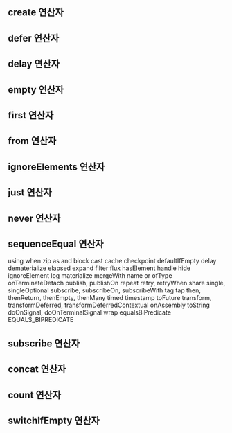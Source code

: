 ## create 연산자

## defer 연산자

## delay 연산자

## empty 연산자

## first 연산자

## from 연산자

## ignoreElements 연산자

## just 연산자

## never 연산자

## sequenceEqual 연산자

using
when
zip
as
and
block
cast
cache
checkpoint
defaultIfEmpty
delay
dematerialize
elapsed
expand
filter
flux
hasElement
handle
hide
ignoreElement
log
materialize
mergeWith
name
or
ofType
onTerminateDetach
publish, publishOn
repeat
retry, retryWhen
share
single, singleOptional
subscribe, subscribeOn, subscribeWith
tag
tap
then, thenReturn, thenEmpty, thenMany
timed
timestamp
toFuture
transform, transformDeferred, transformDeferredContextual
onAssembly
toString
doOnSignal, doOnTerminalSignal
wrap
equalsBiPredicate
EQUALS_BIPREDICATE

## subscribe 연산자

## concat 연산자

## count 연산자

## switchIfEmpty 연산자